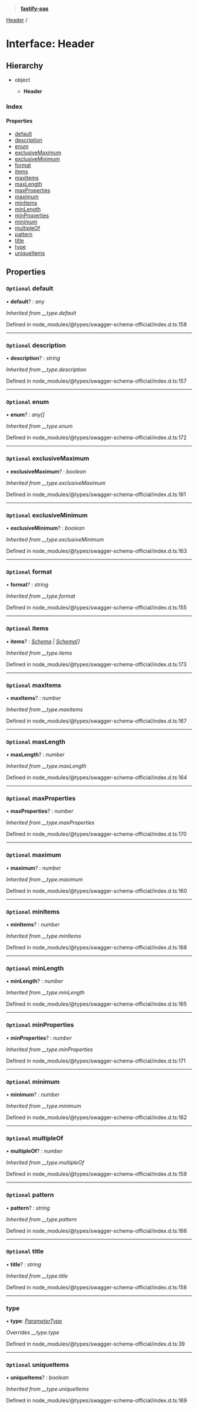 > **[fastify-oas](../README.md)**

[Header](header.md) /

# Interface: Header

## Hierarchy

* object

  * **Header**

### Index

#### Properties

* [default](header.md#optional-default)
* [description](header.md#optional-description)
* [enum](header.md#optional-enum)
* [exclusiveMaximum](header.md#optional-exclusivemaximum)
* [exclusiveMinimum](header.md#optional-exclusiveminimum)
* [format](header.md#optional-format)
* [items](header.md#optional-items)
* [maxItems](header.md#optional-maxitems)
* [maxLength](header.md#optional-maxlength)
* [maxProperties](header.md#optional-maxproperties)
* [maximum](header.md#optional-maximum)
* [minItems](header.md#optional-minitems)
* [minLength](header.md#optional-minlength)
* [minProperties](header.md#optional-minproperties)
* [minimum](header.md#optional-minimum)
* [multipleOf](header.md#optional-multipleof)
* [pattern](header.md#optional-pattern)
* [title](header.md#optional-title)
* [type](header.md#type)
* [uniqueItems](header.md#optional-uniqueitems)

## Properties

### `Optional` default

• **default**? : *any*

*Inherited from __type.default*

Defined in node_modules/@types/swagger-schema-official/index.d.ts:158

___

### `Optional` description

• **description**? : *string*

*Inherited from __type.description*

Defined in node_modules/@types/swagger-schema-official/index.d.ts:157

___

### `Optional` enum

• **enum**? : *any[]*

*Inherited from __type.enum*

Defined in node_modules/@types/swagger-schema-official/index.d.ts:172

___

### `Optional` exclusiveMaximum

• **exclusiveMaximum**? : *boolean*

*Inherited from __type.exclusiveMaximum*

Defined in node_modules/@types/swagger-schema-official/index.d.ts:161

___

### `Optional` exclusiveMinimum

• **exclusiveMinimum**? : *boolean*

*Inherited from __type.exclusiveMinimum*

Defined in node_modules/@types/swagger-schema-official/index.d.ts:163

___

### `Optional` format

• **format**? : *string*

*Inherited from __type.format*

Defined in node_modules/@types/swagger-schema-official/index.d.ts:155

___

### `Optional` items

• **items**? : *[Schema](schema.md) | [Schema](schema.md)[]*

*Inherited from __type.items*

Defined in node_modules/@types/swagger-schema-official/index.d.ts:173

___

### `Optional` maxItems

• **maxItems**? : *number*

*Inherited from __type.maxItems*

Defined in node_modules/@types/swagger-schema-official/index.d.ts:167

___

### `Optional` maxLength

• **maxLength**? : *number*

*Inherited from __type.maxLength*

Defined in node_modules/@types/swagger-schema-official/index.d.ts:164

___

### `Optional` maxProperties

• **maxProperties**? : *number*

*Inherited from __type.maxProperties*

Defined in node_modules/@types/swagger-schema-official/index.d.ts:170

___

### `Optional` maximum

• **maximum**? : *number*

*Inherited from __type.maximum*

Defined in node_modules/@types/swagger-schema-official/index.d.ts:160

___

### `Optional` minItems

• **minItems**? : *number*

*Inherited from __type.minItems*

Defined in node_modules/@types/swagger-schema-official/index.d.ts:168

___

### `Optional` minLength

• **minLength**? : *number*

*Inherited from __type.minLength*

Defined in node_modules/@types/swagger-schema-official/index.d.ts:165

___

### `Optional` minProperties

• **minProperties**? : *number*

*Inherited from __type.minProperties*

Defined in node_modules/@types/swagger-schema-official/index.d.ts:171

___

### `Optional` minimum

• **minimum**? : *number*

*Inherited from __type.minimum*

Defined in node_modules/@types/swagger-schema-official/index.d.ts:162

___

### `Optional` multipleOf

• **multipleOf**? : *number*

*Inherited from __type.multipleOf*

Defined in node_modules/@types/swagger-schema-official/index.d.ts:159

___

### `Optional` pattern

• **pattern**? : *string*

*Inherited from __type.pattern*

Defined in node_modules/@types/swagger-schema-official/index.d.ts:166

___

### `Optional` title

• **title**? : *string*

*Inherited from __type.title*

Defined in node_modules/@types/swagger-schema-official/index.d.ts:156

___

###  type

• **type**: *[ParameterType](../README.md#parametertype)*

*Overrides __type.type*

Defined in node_modules/@types/swagger-schema-official/index.d.ts:39

___

### `Optional` uniqueItems

• **uniqueItems**? : *boolean*

*Inherited from __type.uniqueItems*

Defined in node_modules/@types/swagger-schema-official/index.d.ts:169